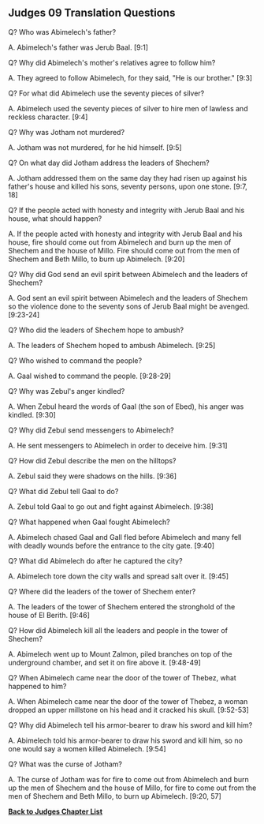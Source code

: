 ## Judges 09 Translation Questions ##

Q? Who was Abimelech's father?

A. Abimelech's father was Jerub Baal. [9:1]

Q? Why did Abimelech's mother's relatives agree to follow him?

A. They agreed to follow Abimelech, for they said, "He is our brother." [9:3]

Q? For what did Abimelech use the seventy pieces of silver?

A. Abimelech used the seventy pieces of silver to hire men of lawless and reckless character. [9:4]

Q? Why was Jotham not murdered?

A. Jotham was not murdered, for he hid himself. [9:5]

Q? On what day did Jotham address the leaders of Shechem?

A. Jotham addressed them on the same day they had risen up against his father's house and killed his sons, seventy persons, upon one stone. [9:7, 18]

Q? If the people acted with honesty and integrity with Jerub Baal and his house, what should happen?

A. If the people acted with honesty and integrity with Jerub Baal and his house, fire should come out from Abimelech and burn up the men of Shechem and the house of Millo. Fire should come out from the men of Shechem and Beth Millo, to burn up Abimelech. [9:20]

Q? Why did God send an evil spirit between Abimelech and the leaders of Shechem?

A. God sent an evil spirit between Abimelech and the leaders of Shechem so the violence done to the seventy sons of Jerub Baal might be avenged. [9:23-24]

Q? Who did the leaders of Shechem hope to ambush?

A. The leaders of Shechem hoped to ambush Abimelech. [9:25]

Q? Who wished to command the people?

A. Gaal wished to command the people. [9:28-29]

Q? Why was Zebul's anger kindled?

A. When Zebul heard the words of Gaal (the son of Ebed), his anger was kindled. [9:30]

Q? Why did Zebul send messengers to Abimelech?

A. He sent messengers to Abimelech in order to deceive him. [9:31]

Q? How did Zebul describe the men on the hilltops?

A. Zebul said they were shadows on the hills. [9:36]

Q? What did Zebul tell Gaal to do?

A. Zebul told Gaal to go out and fight against Abimelech. [9:38]

Q? What happened when Gaal fought Abimelech?

A. Abimelech chased Gaal and Gall fled before Abimelech and many fell with deadly wounds before the entrance to the city gate. [9:40]

Q? What did Abimelech do after he captured the city?

A. Abimelech tore down the city walls and spread salt over it. [9:45]

Q? Where did the leaders of the tower of Shechem enter?

A. The leaders of the tower of Shechem entered the stronghold of the house of El Berith. [9:46]

Q? How did Abimelech kill all the leaders and people in the tower of Shechem?

A. Abimelech went up to Mount Zalmon, piled branches on top of the underground chamber, and set it on fire above it. [9:48-49]

Q? When Abimelech came near the door of the tower of Thebez, what happened to him?

A. When Abimelech came near the door of the tower of Thebez, a woman dropped an upper millstone on his head and it cracked his skull. [9:52-53]

Q? Why did Abimelech tell his armor-bearer to draw his sword and kill him?

A. Abimelech told his armor-bearer to draw his sword and kill him, so no one would say a women killed Abimelech. [9:54]

Q? What was the curse of Jotham?

A. The curse of Jotham was for fire to come out from Abimelech and burn up the men of Shechem and the house of Millo, for fire to come out from the men of Shechem and Beth Millo, to burn up Abimelech. [9:20, 57]

__[Back to Judges Chapter List](./)__

